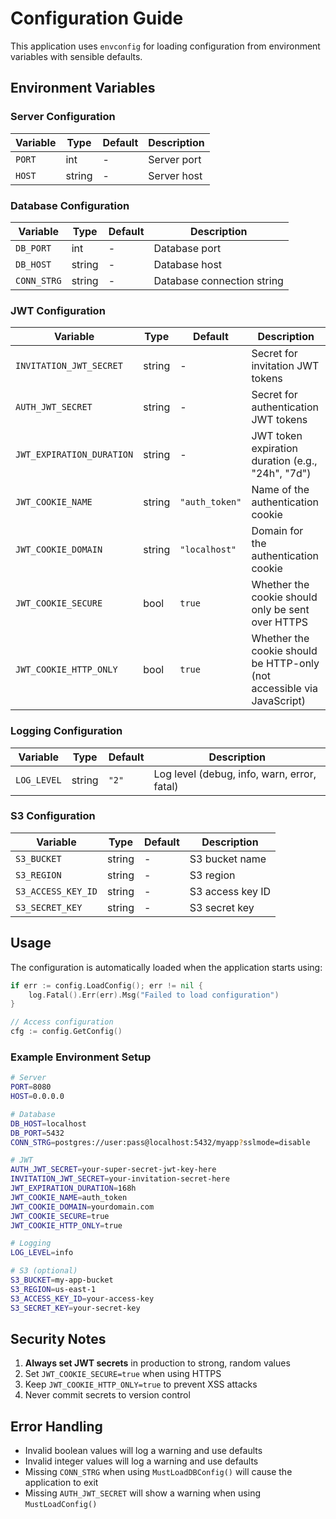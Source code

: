 # Configuration Guide

This application uses `envconfig` for loading configuration from environment variables with sensible defaults.

## Environment Variables

### Server Configuration

| Variable | Type | Default | Description |
|----------|------|---------|-------------|
| `PORT` | int | - | Server port |
| `HOST` | string | - | Server host |

### Database Configuration

| Variable | Type | Default | Description |
|----------|------|---------|-------------|
| `DB_PORT` | int | - | Database port |
| `DB_HOST` | string | - | Database host |
| `CONN_STRG` | string | - | Database connection string |

### JWT Configuration

| Variable | Type | Default | Description |
|----------|------|---------|-------------|
| `INVITATION_JWT_SECRET` | string | - | Secret for invitation JWT tokens |
| `AUTH_JWT_SECRET` | string | - | Secret for authentication JWT tokens |
| `JWT_EXPIRATION_DURATION` | string | - | JWT token expiration duration (e.g., "24h", "7d") |
| `JWT_COOKIE_NAME` | string | `"auth_token"` | Name of the authentication cookie |
| `JWT_COOKIE_DOMAIN` | string | `"localhost"` | Domain for the authentication cookie |
| `JWT_COOKIE_SECURE` | bool | `true` | Whether the cookie should only be sent over HTTPS |
| `JWT_COOKIE_HTTP_ONLY` | bool | `true` | Whether the cookie should be HTTP-only (not accessible via JavaScript) |

### Logging Configuration

| Variable | Type | Default | Description |
|----------|------|---------|-------------|
| `LOG_LEVEL` | string | `"2"` | Log level (debug, info, warn, error, fatal) |

### S3 Configuration

| Variable | Type | Default | Description |
|----------|------|---------|-------------|
| `S3_BUCKET` | string | - | S3 bucket name |
| `S3_REGION` | string | - | S3 region |
| `S3_ACCESS_KEY_ID` | string | - | S3 access key ID |
| `S3_SECRET_KEY` | string | - | S3 secret key |

## Usage

The configuration is automatically loaded when the application starts using:

```go
if err := config.LoadConfig(); err != nil {
    log.Fatal().Err(err).Msg("Failed to load configuration")
}

// Access configuration
cfg := config.GetConfig()
```

### Example Environment Setup

```bash
# Server
PORT=8080
HOST=0.0.0.0

# Database
DB_HOST=localhost
DB_PORT=5432
CONN_STRG=postgres://user:pass@localhost:5432/myapp?sslmode=disable

# JWT
AUTH_JWT_SECRET=your-super-secret-jwt-key-here
INVITATION_JWT_SECRET=your-invitation-secret-here
JWT_EXPIRATION_DURATION=168h
JWT_COOKIE_NAME=auth_token
JWT_COOKIE_DOMAIN=yourdomain.com
JWT_COOKIE_SECURE=true
JWT_COOKIE_HTTP_ONLY=true

# Logging
LOG_LEVEL=info

# S3 (optional)
S3_BUCKET=my-app-bucket
S3_REGION=us-east-1
S3_ACCESS_KEY_ID=your-access-key
S3_SECRET_KEY=your-secret-key
```

## Security Notes

1. **Always set JWT secrets** in production to strong, random values
2. Set `JWT_COOKIE_SECURE=true` when using HTTPS
3. Keep `JWT_COOKIE_HTTP_ONLY=true` to prevent XSS attacks
4. Never commit secrets to version control

## Error Handling

- Invalid boolean values will log a warning and use defaults
- Invalid integer values will log a warning and use defaults  
- Missing `CONN_STRG` when using `MustLoadDBConfig()` will cause the application to exit
- Missing `AUTH_JWT_SECRET` will show a warning when using `MustLoadConfig()` 